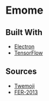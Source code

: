 # Emome

## Built With
- [Electron](https://electronjs.org)
- [TensorFlow](https://tensorflow.org)

## Sources
- [Twemoji](https://twemoji.twitter.com/)
- [FER-2013](https://www.kaggle.com/datasets/msambare/fer2013)
